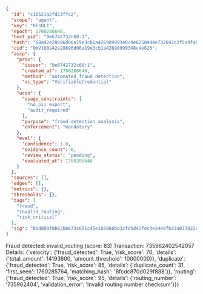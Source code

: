 ```json
{
  "id": "c10521a2fd23ffc2",
  "scope": "agent",
  "key": "RESULT",
  "epoch": 1760286646,
  "host_pid": "9e6742732c60:1",
  "hash": "68a42e28696d06a19e3cb1a42698999348c4e6250444e732692c2f5a9fa6cc98",
  "cid": "QmV168a42e28696d06a19e3cb1a42698999348c4e625",
  "aicp": {
    "prov": {
      "issuer": "9e6742732c60:1",
      "created_at": 1760286646,
      "method": "automated_fraud_detection",
      "vc_type": "VerifiableCredential"
    },
    "ucon": {
      "usage_constraints": [
        "no_pii_export",
        "audit_required"
      ],
      "purpose": "fraud_detection_analysis",
      "enforcement": "mandatory"
    },
    "eval": {
      "confidence": 1.0,
      "evidence_count": 0,
      "review_status": "pending",
      "evaluated_at": 1760286646
    }
  },
  "sources": [],
  "edges": [],
  "metrics": {},
  "thresholds": {},
  "tags": [
    "fraud",
    "invalid_routing",
    "risk_critical"
  ],
  "sig": "b5dd09f0b82bb673c651c45e185066ba32fd5d42fec3e24e8fb33a073022cf20"
}
```

Fraud detected: invalid_routing (score: 83)
Transaction: 735962402542057
Details: {'velocity': {'fraud_detected': True, 'risk_score': 70, 'details': {'total_amount': 14193600, 'amount_threshold': 10000000}}, 'duplicate': {'fraud_detected': True, 'risk_score': 85, 'details': {'duplicate_count': 31, 'first_seen': 1760285764, 'matching_hash': '8fcdc870d029f888'}}, 'routing': {'fraud_detected': True, 'risk_score': 95, 'details': {'routing_number': '735962404', 'validation_error': 'Invalid routing number checksum'}}}